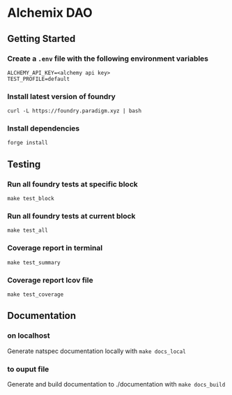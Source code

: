 # Alchemix DAO

## Getting Started
### Create a `.env` file with the following environment variables
```
ALCHEMY_API_KEY=<alchemy api key>
TEST_PROFILE=default
```
### Install latest version of foundry
`curl -L https://foundry.paradigm.xyz | bash`
### Install dependencies
`forge install`

## Testing
### Run all foundry tests at specific block
`make test_block`
### Run all foundry tests at current block
`make test_all`
   
   


   

### Coverage report in terminal
`make test_summary`

### Coverage report lcov file
`make test_coverage`

## Documentation 
### on localhost
Generate natspec documentation locally with `make docs_local`
### to ouput file
Generate and build documentation to ./documentation with `make docs_build`
